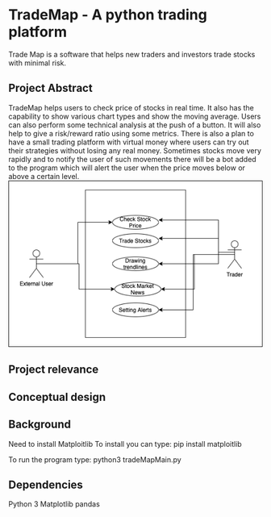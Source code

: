 # TradeMap - A python trading platform
Trade Map is a software that helps new traders and investors trade stocks with minimal risk.


## Project Abstract
TradeMap helps users to check price of stocks in real time. It also has the capability to show various chart types and show the moving average. Users can also perform some technical analysis at the push of a button. It will also help to give a risk/reward ratio using some metrics. There is also a plan to have a small trading platform with virtual money where users can try out their strategies without losing any real money. Sometimes stocks move very rapidly and to notify the user of such movements there will be a bot added to the program which will alert the user when the price moves below or above a certain level.
![alt text](https://github.com/HHasib/TradeMap/blob/main/HasnatHasib_TradeMap.png?raw=true)


## Project relevance

## Conceptual design

## Background 

Need to install Matploitlib
To install you can type:
  pip install matploitlib

To run the program type: 
  python3 tradeMapMain.py

## Dependencies

Python 3
Matplotlib
pandas

